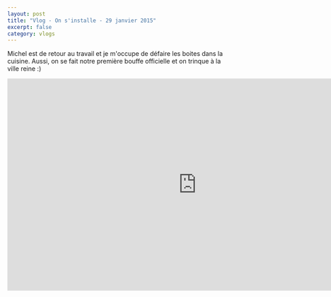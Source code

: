 ```yaml
---
layout: post
title: "Vlog - On s'installe - 29 janvier 2015"
excerpt: false
category: vlogs
---
```


Michel est de retour au travail et je m'occupe de défaire les boites dans la cuisine. Aussi, on se fait notre première bouffe officielle et on trinque à la ville reine :)

<iframe width="853" height="480" src="https://www.youtube.com/embed/eFJ8Ea4cu-s" frameborder="0" allowfullscreen></iframe>
